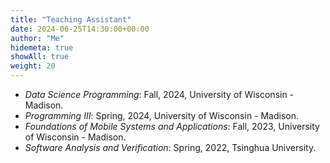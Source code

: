 ```yaml
---
title: "Teaching Assistant"
date: 2024-06-25T14:30:00+00:00
author: "Me"
hidemeta: true
showAll: true
weight: 20
---
```


- *Data Science Programming*: Fall, 2024, University of Wisconsin - Madison.
- *Programming III*: Spring, 2024, University of Wisconsin - Madison.
- *Foundations of Mobile Systems and Applications*: Fall, 2023, University of Wisconsin - Madison.
- *Software Analysis and Verification*: Spring, 2022, Tsinghua University.
